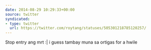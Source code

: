 ```yaml
---
date: 2014-08-29 10:29:33+00:00
source: twitter
syndicated:
- type: twitter
  url: https://twitter.com/roytang/statuses/505301218785120257/
---
```


Stop entry ang mrt :| i guess tambay muna sa ortigas for a hwile